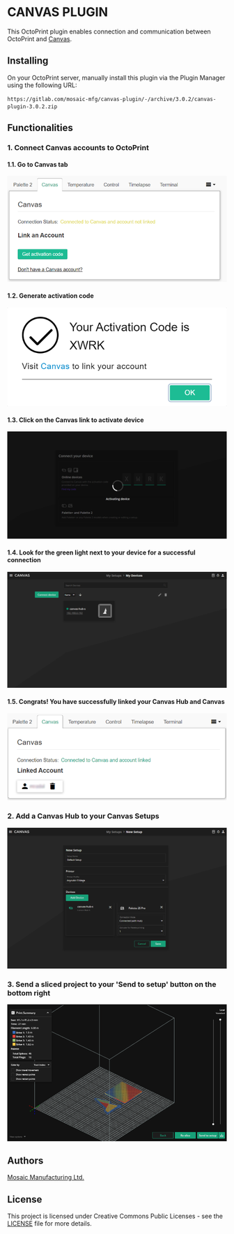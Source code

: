 # CANVAS PLUGIN

This OctoPrint plugin enables connection and communication between OctoPrint and [Canvas](https://canvas3d.io/).

## Installing

On your OctoPrint server, manually install this plugin via the Plugin Manager using the following URL:

`https://gitlab.com/mosaic-mfg/canvas-plugin/-/archive/3.0.2/canvas-plugin-3.0.2.zip`

## Functionalities

### 1. Connect Canvas accounts to OctoPrint

#### 1.1. Go to Canvas tab
![Link a Canvas Account](extras/onboarding1.png)

#### 1.2. Generate activation code
![Generate activation code](extras/onboarding2.png)

#### 1.3. Click on the Canvas link to activate device
![Activate device](extras/onboarding3.png)

#### 1.4. Look for the green light next to your device for a successful connection
![Canvas Success](extras/onboarding4.png)

#### 1.5. Congrats! You have successfully linked your Canvas Hub and Canvas
![Octoprint Success](extras/onboarding5.png)

### 2. Add a Canvas Hub to your Canvas Setups
![Add to setups](extras/onboarding6.png)

### 3. Send a sliced project to your 'Send to setup' button on the bottom right
![Upload project](extras/onboarding7.png)

## Authors
[Mosaic Manufacturing Ltd.](https://www.mosaicmfg.com/)

## License
This project is licensed under Creative Commons Public Licenses - see the [LICENSE](https://gitlab.com/mosaic-mfg/canvas-plugin/blob/master/LICENSE) file for more details.
